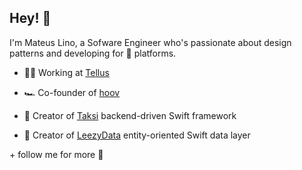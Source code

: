 ## Hey! 👋

I'm Mateus Lino, a Sofware Engineer who's passionate about design patterns and developing for  platforms.

- 👨‍💻 Working at [Tellus](https://www.tellusapp.com)

- 🏎️ Co-founder of [hoov](https://yep.so/p/hoov)

- 🚕 Creator of [Taksi](https://github.com/taksi-br/taksi-swift) backend-driven Swift framework

- 💾 Creator of [LeezyData](https://github.com/matolah/LeezyData) entity-oriented Swift data layer

\+ follow me for more 👀
